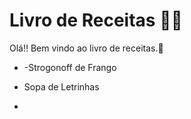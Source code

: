 # Livro de Receitas :man_cook:

Olá!! Bem vindo ao livro de receitas.:wave:

- -Strogonoff de Frango

- Sopa de Letrinhas

-
